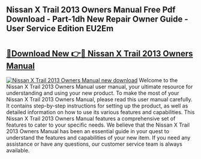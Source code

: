 ## Nissan X Trail 2013 Owners Manual Free Pdf Download - Part-1dh New Repair Owner Guide - User Service Edition EU2Em

# <h2><a href="http://cf15427.oget.top/?id=Nissan+X+Trail+2013+Owners+Manual">🔗Download New 👉🔴 Nissan X Trail 2013 Owners Manual</a></h2>

[![Nissan X Trail 2013 Owners Manual new download](https://i.imgur.com/5g1atiW.png)](http://cf15427.oget.top/?id=Nissan+X+Trail+2013+Owners+Manual)
Welcome to the Nissan X Trail 2013 Owners Manual user manual, your ultimate resource for understanding and using your new product. To make the most of your Nissan X Trail 2013 Owners Manual, please read this user manual carefully. It contains step-by-step instructions for setting up the product, as well as detailed information on how to use its various features and capabilities. This Nissan X Trail 2013 Owners Manual features a comprehensive set of features to cater to your specific needs. We believe that the Nissan X Trail 2013 Owners Manual has been an essential guide in your quest to understand the features and capabilities of your new item. If you need any assistance or have any questions, our customer service team is always available.

